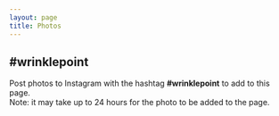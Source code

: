 ```yaml
---
layout: page
title: Photos
---
```

## #wrinklepoint
<span class="text-muted">Post photos to Instagram with the hashtag **#wrinklepoint** to add to this page.<br> Note: it may take up to 24 hours for the photo to be added to the page.</span>

<style type="text/css">
  .referral,
  .feed-item.juicer.image-post  {
    display: none !important;
  }
</style>

<script src="https://assets.juicer.io/embed.js" type="text/javascript"></script>
<link href="https://assets.juicer.io/embed.css" media="all" rel="stylesheet" type="text/css" />
<ul class="juicer-feed" data-feed-id="wrinklepoint"><h1 class="referral"><a href="https://www.juicer.io">Powered by Juicer</a></h1></ul>
